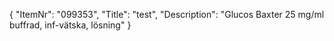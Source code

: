 {
  "ItemNr": "099353",
  "Title": "test",
  "Description": "Glucos Baxter 25 mg/ml buffrad, inf-vätska, lösning"
}